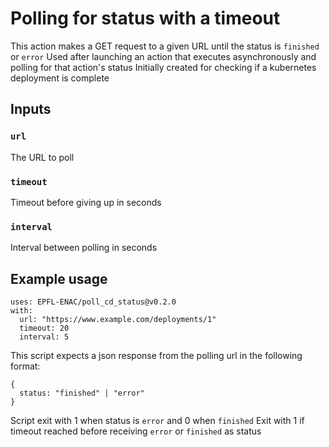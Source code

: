 # Polling for status with a timeout

This action makes a GET request to a given URL until the status is `finished` or `error`
Used after launching an action that executes asynchronously and polling for that action's status
Initially created for checking if a kubernetes deployment is complete

## Inputs

### `url`

The URL to poll

### `timeout`

Timeout before giving up in seconds

### `interval`

Interval between polling in seconds

## Example usage
```
uses: EPFL-ENAC/poll_cd_status@v0.2.0
with:
  url: "https://www.example.com/deployments/1"
  timeout: 20
  interval: 5
```

This script expects a json response from the polling url in the following format:

```
{
  status: "finished" | "error"
}
```

Script exit with 1 when status is `error` and 0 when `finished`
Exit with 1 if timeout reached before receiving `error` or `finished` as status